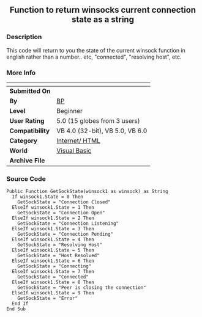 ﻿<div align="center">

## Function to return winsocks current connection state as a string


</div>

### Description

This code will return to you the state of the current winsock function in english rather than a number.. etc, "connected", "resolving host", etc.
 
### More Info
 


<span>             |<span>
---                |---
**Submitted On**   |
**By**             |[BP](https://github.com/Planet-Source-Code/PSCIndex/blob/master/ByAuthor/bp.md)
**Level**          |Beginner
**User Rating**    |5.0 (15 globes from 3 users)
**Compatibility**  |VB 4\.0 \(32\-bit\), VB 5\.0, VB 6\.0
**Category**       |[Internet/ HTML](https://github.com/Planet-Source-Code/PSCIndex/blob/master/ByCategory/internet-html__1-34.md)
**World**          |[Visual Basic](https://github.com/Planet-Source-Code/PSCIndex/blob/master/ByWorld/visual-basic.md)
**Archive File**   |[](https://github.com/Planet-Source-Code/bp-function-to-return-winsocks-current-connection-state-as-a-string__1-36737/archive/master.zip)





### Source Code

```
Public Function GetSockState(winsock1 as winsock) as String
  If winsock1.State = 0 Then
    GetSockState = "Connection Closed"
  ElseIf winsock1.State = 1 Then
    GetSockState = "Connection Open"
  ElseIf winsock1.State = 2 Then
    GetSockState = "Connection Listening"
  ElseIf winsock1.State = 3 Then
    GetSockState = "Connection Pending"
  ElseIf winsock1.State = 4 Then
    GetSockState = "Resolving Host"
  ElseIf winsock1.State = 5 Then
    GetSockState = "Host Resolved"
  ElseIf winsock1.State = 6 Then
    GetSockState = "Connecting"
  ElseIf winsock1.State = 7 Then
    GetSockState = "Connected"
  ElseIf winsock1.State = 8 Then
    GetSockState = "Peer is closing the connection"
  ElseIf winsock1.State = 9 Then
    GetSockState = "Error"
  End If
End Sub
```

